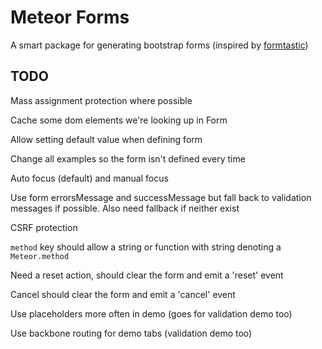 # Meteor Forms

A smart package for generating bootstrap forms (inspired by [formtastic](https://github.com/justinfrench/formtastic))

## TODO

Mass assignment protection where possible

Cache some dom elements we're looking up in Form

Allow setting default value when defining form

Change all examples so the form isn't defined every time

Auto focus (default) and manual focus

Use form errorsMessage and successMessage but fall back to validation messages if possible. Also need fallback if neither exist

CSRF protection

`method` key should allow a string or function with string denoting a `Meteor.method`

Need a reset action, should clear the form and emit a 'reset' event

Cancel should clear the form and emit a 'cancel' event

Use placeholders more often in demo (goes for validation demo too)

Use backbone routing for demo tabs (validation demo too)
